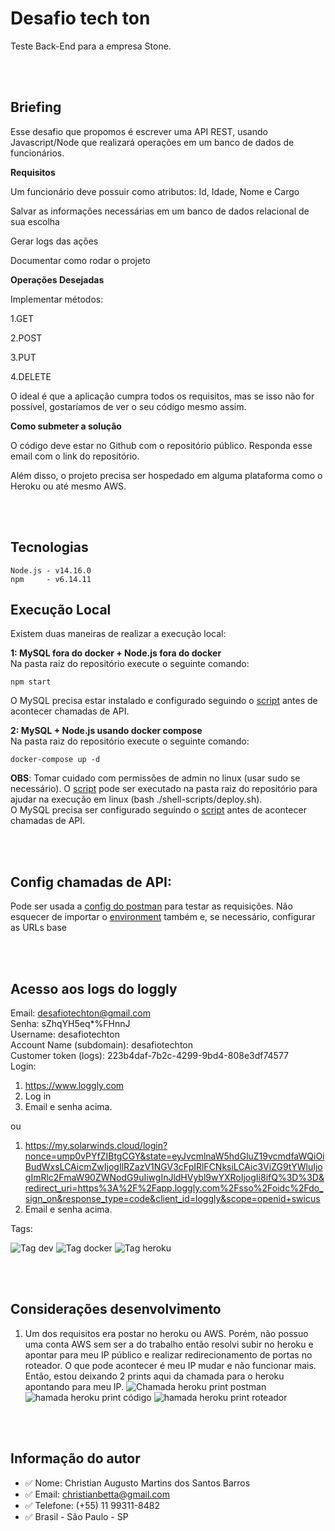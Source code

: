 # Desafio tech ton
Teste Back-End para a empresa Stone.

<br/>
<br/>

## Briefing
Esse desafio que propomos é escrever uma API REST, usando Javascript/Node que realizará operações em um banco de dados de funcionários.

**Requisitos**

Um funcionário deve possuir como atributos: Id, Idade, Nome e Cargo

Salvar as informações necessárias em um banco de dados relacional de sua escolha

Gerar logs das ações

Documentar como rodar o projeto


**Operações Desejadas**

Implementar métodos:

1.GET

2.POST

3.PUT

4.DELETE 


O ideal é que a aplicação cumpra todos os requisitos, mas se isso não for possível, gostaríamos de ver o seu código mesmo assim.

**Como submeter a solução**

O código deve estar no Github com o repositório público. Responda esse email com o link do repositório.

Além disso, o projeto precisa ser hospedado em alguma plataforma como o Heroku ou até mesmo AWS.

<br/>
<br/>

## Tecnologias
```
Node.js - v14.16.0
npm     - v6.14.11
```

## Execução Local
Existem duas maneiras de realizar a execução local:

**1: MySQL fora do docker + Node.js fora do docker** <br/>
    Na pasta raiz do repositório execute o seguinte comando:
```
npm start
```
O MySQL precisa estar instalado e configurado seguindo o [script](docs/assets/scripts/1-create-database.sql) antes de acontecer chamadas de API.

**2: MySQL + Node.js usando docker compose** <br/>
    Na pasta raiz do repositório execute o seguinte comando:
```
docker-compose up -d
```
**OBS**: Tomar cuidado com permissões de admin no linux (usar sudo se
necessário). O [script](shell-scripts/deploy.sh) pode ser executado na pasta
raiz do repositório para ajudar na execução em linux (bash ./shell-scripts/deploy.sh). <br/>
O MySQL precisa ser configurado seguindo o [script](docs/assets/scripts/1-create-database.sql) antes de acontecer chamadas de API.

<br/>
<br/>

## Config chamadas de API:
Pode ser usada a [config do postman](docs/assets/postman/[desafio-tech-ton].postman_collection.json)
para testar as requisições. Não esquecer de importar o [environment](docs/assets/postman/desafio-tech-ton.postman_environment.json)
também e, se necessário, configurar as URLs base

<br/>
<br/>

## Acesso aos logs do loggly
Email: desafiotechton@gmail.com <br/>
Senha: sZhqYH5eq*%FHnnJ <br/>
Username: desafiotechton <br/>
Account Name (subdomain): desafiotechton <br/>
Customer token (logs): 223b4daf-7b2c-4299-9bd4-808e3df74577 <br/>
Login:
1. https://www.loggly.com
2. Log in
3. Email e senha acima.

ou
1. https://my.solarwinds.cloud/login?nonce=ump0vPYfZIBtgCGY&state=eyJvcmlnaW5hdGluZ19vcmdfaWQiOiBudWxsLCAicmZwIjogIlRZazV1NGV3cFpIRlFCNksiLCAic3ViZG9tYWluIjogImRlc2FmaW90ZWNodG9uIiwgInJldHVybl9wYXRoIjogIi8ifQ%3D%3D&redirect_uri=https%3A%2F%2Fapp.loggly.com%2Fsso%2Foidc%2Fdo_sign_on&response_type=code&client_id=loggly&scope=openid+swicus
2. Email e senha acima.

Tags:

![Tag dev](docs/assets/images/tag-dev.png)
![Tag docker](docs/assets/images/tag-docker.png)
![Tag heroku](docs/assets/images/tag-heroku.png)

<br/>
<br/>

## Considerações desenvolvimento
1. Um dos requisitos era postar no heroku ou AWS. Porém, não possuo uma conta
AWS sem ser a do trabalho então resolvi subir no heroku e apontar para meu IP
público e realizar redirecionamento de portas no roteador. O que pode acontecer
é meu IP mudar e não funcionar mais. Então, estou deixando 2 prints aqui da
chamada para o heroku apontando para meu IP.
![Chamada heroku print postman](docs/assets/images/chamada-heroku-print-postman.png)
![hamada heroku print código](docs/assets/images/chamada-heroku-print-codigo.png)
![hamada heroku print roteador](docs/assets/images/chamada-heroku-print-roteador.png)

<br/>
<br/>

## Informação do autor
* :white_check_mark: Nome: Christian Augusto Martins dos Santos Barros
* :white_check_mark: Email: christianbetta@gmail.com
* :white_check_mark: Telefone: (+55) 11 99311-8482
* :white_check_mark: Brasil - São Paulo - SP
